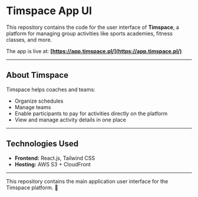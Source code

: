 # Timspace App UI
This repository contains the code for the user interface of **Timspace**, a platform for managing group activities like sports academies, fitness classes, and more.

The app is live at:
**[https://app.timspace.pl/](https://app.timspace.pl/)**

---

## About Timspace

Timspace helps coaches and teams:

- Organize schedules
- Manage teams
- Enable participants to pay for activities directly on the platform
- View and manage activity details in one place

---

## Technologies Used

- **Frontend:** React.js, Tailwind CSS
- **Hosting:** AWS S3 + CloudFront

---

This repository contains the main application user interface for the Timspace platform. 🎉
